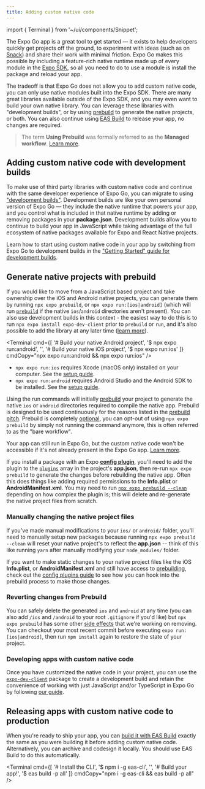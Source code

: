 ```yaml
---
title: Adding custom native code
---
```


import { Terminal } from '~/ui/components/Snippet';

The Expo Go app is a great tool to get started — it exists to help developers quickly get projects off the ground, to experiment with ideas (such as on [Snack](https://snack.expo.dev/)) and share their work with minimal friction. Expo Go makes this possible by including a feature-rich native runtime made up of every module in the [Expo SDK](/versions/latest/), so all you need to do to use a module is install the package and reload your app.

The tradeoff is that Expo Go does not allow you to add custom native code, you can only use native modules built into the Expo SDK. There are many great libraries available outside of the Expo SDK, and you may even want to build your own native library. You can leverage these libraries with "development builds", or by using [prebuild][prebuild] to generate the native projects, or both. You can also continue using [EAS Build](/build/introduction) to release your app, no changes are required.

> The term **Using Prebuild** was formally referred to as the **Managed workflow**. [Learn more](/archived/managed-workflow).

## Adding custom native code with development builds

To make use of third party libraries with custom native code and continue with the same developer experience of Expo Go, you can migrate to using ["development builds"](/development/introduction). Development builds are like your own personal version of Expo Go — they include the native runtime that powers your app, and you control what is included in that native runtime by adding or removing packages in your **package.json**. Development builds allow you to continue to build your app in JavaScript while taking advantage of the full ecosystem of native packages available for Expo and React Native projects.

Learn how to start using custom native code in your app by switching from Expo Go to development builds in the ["Getting Started" guide for development builds](/development/getting-started).

## Generate native projects with prebuild

If you would like to move from a JavaScript based project and take ownership over the iOS and Android native projects, you can generate them by running `npx expo prebuild`, or `npx expo run:[ios|android]` (which will run [`prebuild`][prebuild] if the native `ios`/`android` directories aren't present). You can also use development builds in this context - the easiest way to do this is to run `npx expo install expo-dev-client` prior to `prebuild` or `run`, and it's also possible to add the library at any later time ([learn more](/development/installation)).

<Terminal cmd={[
'# Build your native Android project',
'$ npx expo run:android',
'',
'# Build your native iOS project',
'$ npx expo run:ios'
]} cmdCopy="npx expo run:android && npx expo run:ios" />

- `npx expo run:ios` requires Xcode (macOS only) installed on your computer. See the [setup guide](https://reactnative.dev/docs/environment-setup).
- `npx expo run:android` requires Android Studio and the Android SDK to be installed. See the [setup guide](https://reactnative.dev/docs/environment-setup).

Using the run commands will initially [prebuild][prebuild] your project to generate the native `ios` or `android` directories required to compile the native app. Prebuild is designed to be used continuously for the reasons listed in the [prebuild pitch](/workflow/prebuild#pitch). Prebuild is completely [optional](/workflow/prebuild#optionality), you can opt-out of using `npx expo prebuild` by simply not running the command anymore, this is often referred to as the "bare workflow".

Your app can still run in Expo Go, but the custom native code won't be accessible if it's not already present in the Expo Go app. [Learn more](/bare/using-expo-client).

If you install a package with an Expo [**config plugin**](/guides/config-plugins), you'll need to add the plugin to the [`plugins`](/versions/latest/config/app/#plugins) array in the project's **app.json**, then re-run `npx expo prebuild` to generate the changes before rebuilding the native app. Often this does things like adding required permissions to the **Info.plist** or **AndroidManifest.xml**. You may need to run [`npx expo prebuild --clean`](/workflow/prebuild#clean) depending on how complex the plugin is; this will delete and re-generate the native project files from scratch.

### Manually changing the native project files

<!-- TODO: Could possibly redirect to `workflow/prebuild#usage` -->

If you've made manual modifications to your `ios/` or `android/` folder, you'll need to manually setup new packages because running `npx expo prebuild --clean` will reset your native project's to reflect the **app.json** -- think of this like running `yarn` after manually modifying your `node_modules/` folder.

If you want to make static changes to your native project files like the iOS **Info.plist**, or **AndroidManifest.xml** and still have access to [prebuilding][prebuild], check out the [config plugins guide](/guides/config-plugins/#creating-a-plugin) to see how you can hook into the prebuild process to make those changes.

### Reverting changes from Prebuild

You can safely delete the generated `ios` and `android` at any time (you can also add `/ios` and `/android` to your root `.gitignore` if you'd like) but `npx expo prebuild` has some other [side effects](/workflow/prebuild#side-effects) that we're working on removing. You can checkout your most recent commit before executing `expo run:[ios|android]`, then run `npm install` again to restore the state of your project.

### Developing apps with custom native code

Once you have customized the native code in your project, you can use the [`expo-dev-client`](/development/introduction) package to create a development build and retain the convenience of working with just JavaScript and/or TypeScript in Expo Go by following [our guide](/development/getting-started).

## Releasing apps with custom native code to production

When you're ready to ship your app, you can [build it with EAS Build](/build/introduction) exactly the same as you were building it before adding custom native code. Alternatively, you can archive and codesign it locally. You should use EAS Build to do this automatically.

<Terminal cmd={[
'# Install the CLI',
'$ npm i -g eas-cli',
'',
'# Build your app!',
'$ eas build -p all'
]} cmdCopy="npm i -g eas-cli && eas build -p all" />

[prebuild]: /workflow/prebuild

